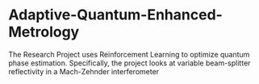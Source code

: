 # Adaptive-Quantum-Enhanced-Metrology
The Research Project uses Reinforcement Learning to optimize quantum phase estimation. Specifically, the project looks at variable beam-splitter reflectivity in a Mach-Zehnder interferometer

